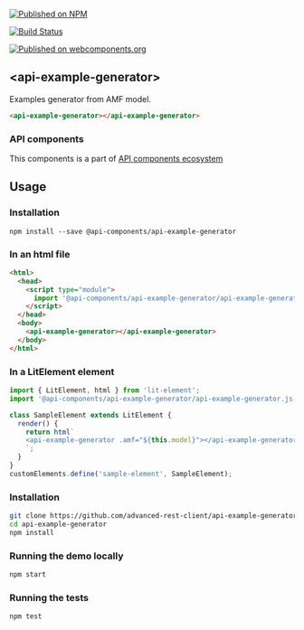 [![Published on NPM](https://img.shields.io/npm/v/@api-components/api-example-generator.svg)](https://www.npmjs.com/package/@api-components/api-example-generator)

[![Build Status](https://travis-ci.org/advanced-rest-client/api-example-generator.svg?branch=stage)](https://travis-ci.org/advanced-rest-client/api-example-generator)

[![Published on webcomponents.org](https://img.shields.io/badge/webcomponents.org-published-blue.svg)](https://www.webcomponents.org/element/advanced-rest-client/api-example-generator)

## &lt;api-example-generator&gt;

Examples generator from AMF model.

```html
<api-example-generator></api-example-generator>
```

### API components

This components is a part of [API components ecosystem](https://elements.advancedrestclient.com/)

## Usage

### Installation
```
npm install --save @api-components/api-example-generator
```

### In an html file

```html
<html>
  <head>
    <script type="module">
      import '@api-components/api-example-generator/api-example-generator.js';
    </script>
  </head>
  <body>
    <api-example-generator></api-example-generator>
  </body>
</html>
```

### In a LitElement element

```js
import { LitElement, html } from 'lit-element';
import '@api-components/api-example-generator/api-example-generator.js';

class SampleElement extends LitElement {
  render() {
    return html`
    <api-example-generator .amf="${this.model}"></api-example-generator>
    `;
  }
}
customElements.define('sample-element', SampleElement);
```

### Installation

```sh
git clone https://github.com/advanced-rest-client/api-example-generator
cd api-example-generator
npm install
```

### Running the demo locally

```sh
npm start
```

### Running the tests
```sh
npm test
```

